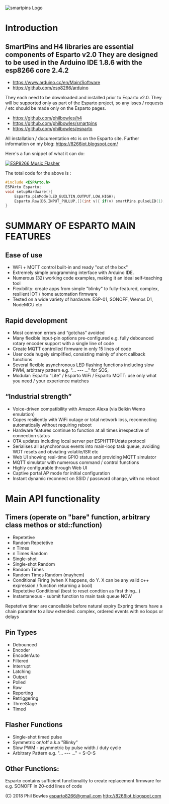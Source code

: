 ![smartpins Logo](/assets/pins.png)

# Introduction

## SmartPins and H4 libraries are essential components of Esparto v2.0 They are designed to be used in the Arduino IDE 1.8.6 with the esp8266 core 2.4.2

* https://www.arduino.cc/en/Main/Software
* https://github.com/esp8266/arduino

They each need to be downloaded and installed prior to Esparto v2.0. They will be supported only as part of the Esparto project, so any isses / requests / etc should be made only on the Esparto pages.

* https://github.com/philbowles/h4
* https://github.com/philbowles/smartpins
* https://github.com/philbowles/esparto

All installation / documentation etc is on the Esparto site. Further information on my blog:
https://8266iot.blogspot.com/

Here's a fun snippet of what it can do:

[![ESP8266 Music Flasher](https://i.ytimg.com/vi/X0bfMkeNdRQ/hqdefault.jpg?sqp=-oaymwEZCPYBEIoBSFXyq4qpAwsIARUAAIhCGAFwAQ==&rs=AOn4CLBb7E8RB5tFxhDwsj1DdJNXb2BkRw)](https://youtu.be/X0bfMkeNdRQ)

The total code for the above is :

```cpp
#include <ESPArto.h>
ESPArto Esparto;
void setupHardware(){
    Esparto.pinMode(LED_BUILTIN,OUTPUT,LOW,HIGH);
    Esparto.Raw(D6,INPUT_PULLUP,[](int v){ if(v) smartPins.pulseLED(1); });
}
```

# SUMMARY OF ESPARTO MAIN FEATURES

## Ease of use
*   WiFi + MQTT control built-in and ready "out of the box"
*	Extremely simple programming interface with Arduino IDE.
*   Numerous (32) working code examples, making it an ideal self-teaching tool
*	Flexibility: create apps from simple "blinky" to fully-featured, complex, resilient IOT / home automation firmware
*	Tested on a wide variety of hardware: ESP-01, SONOFF, Wemos D1, NodeMCU etc
## Rapid development
*	Most common errors and “gotchas” avoided
*	Many flexible input-pin options pre-configured e.g. fully debounced rotary encoder support with a single line of code
*	Create MQTT controlled firmware in only 15 lines of code
*	User code hugely simplified, consisting mainly of short callback functions
*	Several flexible asynchronous LED flashing functions including slow PWM, arbitrary pattern e.g. "... --- ..." for SOS, 
*	Modular: Esparto “Lite” / Esparto WiFi / Esparto MQTT: use only what you need / your experience matches
## “Industrial strength”
*	Voice-driven compatibility with Amazon Alexa (via Belkin Wemo emulation)
*	Copes resiliently with WiFi outage or total network loss, reconnecting automatically without requiring reboot
*	Hardware features continue to function at all times irrespective of connection status
*	OTA updates including local server per ESPHTTPUdate protocol
*	Serialises all asynchronous events into main-loop task queue, avoiding WDT resets and obviating volatile/ISR etc
*	Web UI showing real-time GPIO status and providing MQTT simulator
*	MQTT simulator with numerous command / control functions
*	Highly configurable through Web UI
*	Captive portal AP mode for initial configuration 
*	Instant dynamic reconnect on SSID / password change, with no reboot

# Main API functionality

## Timers (operate on "bare" function, arbitrary class methos or std::function)
*   Repetetive
*   Random Repetetive
*   n Times
*   n Times Random
*   Single-shot
*   Single-shot Random
*   Random Times
*   Random Times Random (mayhem)
*   Conditional Firing (when X happens, do Y. X can be any valid c++ expression / function returning a bool)
*   Repetetive Conditional (best to reset condtion as first thing...)
*   Instantaneous - submit function to main task queue NOW

Repetetive timer are cancellable before natural expiry
Expring timers have a chain paramter to allow extended. complex, ordered events with no loops or delays

## Pin Types

*   Debounced
*   Encoder
*   EncoderAuto
*   Filtered
*   Interrupt
*   Latching
*   Output
*   Polled
*   Raw
*   Reporting
*   Retriggering
*   ThreeStage
*   Timed

## Flasher Functions

*   Single-shot timed pulse   
*   Symmetric on/off a.k.a "Blinky"
*   Slow PWM - asymmetric by pulse width / duty cycle
*   Arbitrary Pattern e.g. "... --- ..." = S-O-S

## Other Functions:

Esparto contains sufficient functionality to create replacement firmware for e.g. SONOFF in 20-odd lines of code

(C) 2018 Phil Bowles <esparto8266@gmail.com>
http://8266iot.blogspot.com
